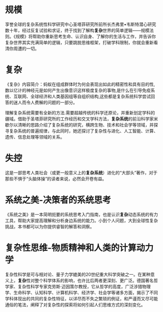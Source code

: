 # 规模

享誉全球的复杂系统性科学研究中心圣塔菲研究所前所长杰弗里•韦斯特潜心研究数十年，经过反复试验和求证，终于找到了解构**复杂**世界的简单逻辑——规模法则。《规模》将帮助你重新思考生命、认识自身、了解你的生活与工作，并告诉你复杂世界其实充满简单的逻辑，只要跳脱思维框架，打破学科限制，你就会重新看清你周遭的一切。

# 复杂

《复杂》内容简介：蚂蚁在组成群体时为何会表现出如此的精密性和具有目的性,数以亿计的神经元是如何产生出像意识这样极度复杂的事物,是什么在引导免疫系统、互联网、全球经济和人类基因组等自组织结构,这些都是复杂系统科学尝试回答的迷人而令人费解的问题的一部分。

理解复杂系统需要有全新的方法.需要超越传统的科学还原论，并重新划定学科的疆域。借助于圣塔菲研究所的工作经历和交叉学科方法，**复杂系统**的前沿科学家米歇尔以清晰的思路介绍了复杂系统的研究，横跨生物、技术和社会学等领域，并探寻复杂系统的普遍规律，与此同时，她还探讨了复杂性与进化、人工智能、计算、遗传、信息处理等领域的关系。

# 失控

这是一部思考人类社会（或更一般意义上的**复杂系统**）进化的“大部头”著作，对于那些不惧于“头脑体操”的读者来说，必然会开卷有益。

# 系统之美-决策者的系统思考

《系统之美》是一本简明扼要的系统思考入门指南，也是认识**复杂**动态系统的有力工具，帮助大家提高理解和分析身边系统的能力。小到个人问题，大到全球性复杂挑战，本书都可以为你提供睿智的解答和洞察。

# 复杂性思维-物质精神和人类的计算动力学

复杂性科学是可与相对论、量子力学媲美的20世纪重大科学突破之一。在某种意义上，**复杂**性对整个科学体系的影响，也许比后两者更深刻、更广泛。德国著名哲学家、复杂性科学专家克劳斯·迈因策尔教授，它从哲学的高度，广泛涉猎物理学、生命科学、认知科学、计算机科学、经济学、社会学等诸多方面，揭示了不同学科体现出的共同的复杂性特征，以详尽而不失之繁琐的例证，和严谨而又尽可能通俗的笔法，阐释了对复杂性的探索将如何引起人们思维方式的深刻变化。